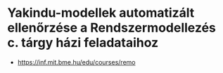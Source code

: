 Yakindu-modellek automatizált ellenőrzése a Rendszermodellezés c. tárgy házi feladataihoz
=======================

* https://inf.mit.bme.hu/edu/courses/remo
